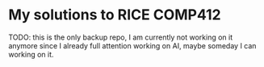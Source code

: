 # My solutions to RICE COMP412
TODO: this is the only backup repo, I am currently not working on it anymore since I already full attention working on AI, maybe someday I can working on it.
